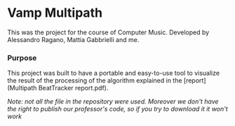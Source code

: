 # Vamp Multipath
This was the project for the course of Computer Music.
Developed by Alessandro Ragano, Mattia Gabbrielli and me.

### Purpose
This project was built to have a portable and easy-to-use tool to visualize the result of the processing of the algorithm 
explained in the [report](Multipath BeatTracker report.pdf).

*Note: not all the file in the repository were used. Moreover we don't have the right to publish our professor's code, so if 
you try to download it it won't work*
